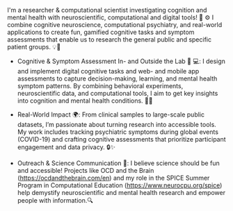 I'm a researcher & computational scientist investigating cognition and mental health with neuroscientific, computational and digital tools! 🧠 ⚙️ 
I combine cognitive neuroscience, computational psychiatry, and real-world applications to create fun, gamified cognitive tasks and symptom assessments that enable us to research the general public and specific patient groups. 💡📱

- Cognitive & Symptom Assessment In- and Outside the Lab 🎯 💻:
I design and implement digital cognitive tasks and web- and mobile app assessments to capture decision-making, learning, and mental health symptom patterns. By combining behavioral experiments, neuroscientific data, and computational tools, I aim to get key insights into cognition and mental health conditions. 🤖💥

- Real-World Impact 🌍:
From clinical samples to large-scale public datasets, I’m passionate about turning research into accessible tools. My work includes tracking psychiatric symptoms during global events (COVID-19) and crafting cognitive assessments that prioritize participant engagement and data privacy. 🔒✨

- Outreach & Science Communication 📣:
I believe science should be fun and accessible! Projects like OCD and the Brain (https://ocdandthebrain.com/en) and my role in the SPICE Summer Program in Computational Education (https://www.neurocpu.org/spice) help demystify neuroscientific and mental health research and empower people with information.🔍

<!--
**amloosen/amloosen** is a ✨ _special_ ✨ repository because its `README.md` (this file) appears on your GitHub profile.

Here are some ideas to get you started:

- 🔭 I’m currently working on ...
- 🌱 I’m currently learning ...
- 👯 I’m looking to collaborate on ...
- 🤔 I’m looking for help with ...
- 💬 Ask me about ...
- 📫 How to reach me: ...
- 😄 Pronouns: ...
- ⚡ Fun fact: ...
-->
